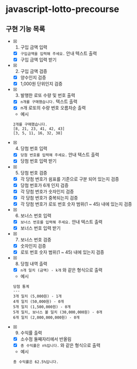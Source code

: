 # javascript-lotto-precourse

## 구현 기능 목록

- [x] 1. 구입 금액 입력
  - [x] `구입금액을 입력해 주세요.` 안내 텍스트 출력
  - [x] 구입 금액 입력 받기
- [x] 2. 구입 금액 검증
  - [x] 양수인지 검증
  - [x] 1,000원 단위인지 검증
- [x] 3. 발행한 로또 수량 및 번호 출력
  - [x] `n개를 구매했습니다.` 텍스트 출력
  - [x] n개 로또의 수량 번호 오름차순 출력
  - 예시
  ```
  2개를 구매했습니다.
  [8, 21, 23, 41, 42, 43]
  [3, 5, 11, 16, 32, 38]
  ```
- [x] 4. 당첨 번호 입력
  - [x] `당첨 번호를 입력해 주세요.` 안내 텍스트 출력
  - [x] 당첨 번호 입력 받기
- [x] 5. 당첨 번호 검증
  - [x] 각 당첨 번호가 쉼표를 기준으로 구분 되어 있는지 검증
  - [x] 당첨 번호가 6개 인지 검증
  - [x] 각 당첨 번호가 숫자인지 검증
  - [x] 각 당첨 번호가 중복되는지 검증
  - [x] 각 당첨 번호가 로또 번호 숫자 범위(1 ~ 45) 내에 있는지 검증
- [x] 6. 보너스 번호 입력
  - [x] `보너스 번호를 입력해 주세요.` 안내 텍스트 출력
  - [x] 보너스 번호 입력 받기
- [x] 7. 보너스 번호 검증
  - [x] 숫자인지 검증
  - [x] 로또 번호 숫자 범위(1 ~ 45) 내에 있는지 검증
- [x] 8. 당첨 내역 출력
  - [x] `n개 일치 (금액) - k개` 와 같은 형식으로 출력
  - 예시
  ```
  당첨 통계
  ---
  3개 일치 (5,000원) - 1개
  4개 일치 (50,000원) - 0개
  5개 일치 (1,500,000원) - 0개
  5개 일치, 보너스 볼 일치 (30,000,000원) - 0개
  6개 일치 (2,000,000,000원) - 0개
  ```
- [x] 9. 수익률 출력
  - [x] 소수점 둘째자리에서 반올림
  - [x] `총 수익률은 n%입니다.` 와 같은 형식으로 출력
  - 예시
  ```
  총 수익률은 62.5%입니다.
  ```
